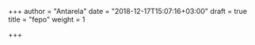 +++
author = "Antarela"
date = "2018-12-17T15:07:16+03:00"
draft = true
title = "fepo"
weight = 1

+++
